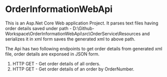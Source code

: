 # OrderInformationWebApi

This is an Asp.Net Core Web application Project.
It parses text files having order details saved under path -
D:\Github-Workspace\OrderInformationWebApi\src\OrderService\Resources
and serializes it in xml form saves the generated xml to above path.

The Api has two following endpoints to get order details from generated xml file,
order details are exponsed in JSON form.

1. HTTP GET - Get order details of all orders.
2. HTTP GET - Get order details of an order by OrderNumber.